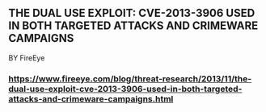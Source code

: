 ## THE DUAL USE EXPLOIT: CVE-2013-3906 USED  IN BOTH TARGETED ATTACKS AND CRIMEWARE CAMPAIGNS
BY FireEye
### https://www.fireeye.com/blog/threat-research/2013/11/the-dual-use-exploit-cve-2013-3906-used-in-both-targeted-attacks-and-crimeware-campaigns.html
